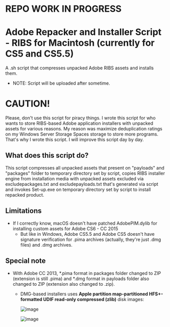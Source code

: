 # REPO WORK IN PROGRESS

# Adobe Repacker and Installer Script - RIBS for Macintosh (currently for CS5 and CS5.5)
A .sh script that compresses unpacked Adobe RIBS assets and installs them.
- NOTE: Script will be uploaded after sometime.

# CAUTION!
Please, don't use this script for piracy things. I wrote this script for who wants to store RIBS-based Adobe application installers with unpacked assets for various reasons. My reason was maximize deduplication ratings on my Windows Server Storage Spaces storage to store more programs. That's why I wrote this script. I will improve this script day by day.

## What does this script do?
This script compresses all unpacked assets that present on "payloads" and "packages" folder to temporary directory set by script, copies RIBS installer engine from installation media with unpacked assets excluded via excludepackages.txt and excludepayloads.txt that's generated via script and invokes Set-up.exe on temporary directory set by script to install repacked product.

## Limitations
- If I correctly know, macOS doesn't have patched AdobePIM.dylib for installing custom assets for Adobe CS6 - CC 2015
  - But like in Windows, Adobe CS5.5 and Adobe CS5 doesn't have signature verification for .pima archives (actually, they're just .dmg files) and .dmg archives.

## Special note
- With Adobe CC 2013, *.pima format in packages folder changed to ZIP (extension is still .pima) and *.dmg format in payloads folder also changed to ZIP (extension also changed to .zip).
  - DMG-based installers uses **Apple partition map-partitioned HFS+-formatted UDIF read-only compressed (zlib)** disk images:
  
    ![image](https://github.com/osmankovan123/AdobeRepackerAndInstallerScript/assets/44976117/8040cb7d-4bd2-4ddd-a5e0-6939a43ad97e)
    
    ![image](https://github.com/osmankovan123/AdobeRepackerAndInstallerScript/assets/44976117/93bed0fd-400b-490e-bdab-cada5dfc775d)
